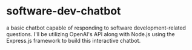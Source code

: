 # software-dev-chatbot


 a basic chatbot capable of responding to software development-related questions. I'll be utilizing OpenAI's API along with Node.js using the Express.js framework to build this interactive chatbot. 
